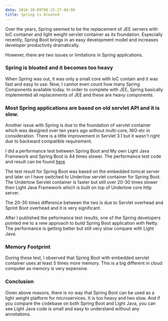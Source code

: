 ```yaml
---
date: 2016-10-09T08:15:27-04:00
title: Spring is bloated
---
```


Over the years, Spring seemed to be the replacement of JEE servers with IoC
container and light weight servlet container as its foundation. Especially
recently, Spring Boot brings in an easy development model and increases 
developer productivity dramatically.

However, there are two issues or limitations in Spring applications. 

### Spring is bloated and it becomes too heavy

When Spring was out, it was only a small core with IoC contain and it was
fast and easy to use. Now, I cannot even count how many Spring Components
available today. In order to complete with JEE, Spring basically implemented all
replacements of JEE and these are heavy components.


### Most Spring applications are based on old servlet API and it is slow.

Another issue with Spring is due to the foundation of servlet container
which was designed over ten years ago without multi-core, NIO etc in
consideration. There is a little improvement in Servlet 3.1 but it wasn't
right due to backward compatible requirement. 

I did a performance test between Spring Boot and My own Light Java Framework
and Spring Boot is 44 times slower. The performance test code and result can be
found [here](https://github.com/networknt/light-example-4j/tree/master/performance)

The test result for Spring Boot was based on the embedded tomcat server and
later on I have switched to Undertow servlet container for Spring Boot. The
Undertow Servlet container is faster but still over 20-30 times slower then
Light Java Framework which is built on top of Undertow core http server. 

The 20-30 times difference between the two is due to Servlet overhead and Sprint
Boot overhead and it is very significant.

After I published the peformance test results, one of the Spring developers pointed
me to a new approach to build Spring Boot application with Netty. The performance
is getting better but still very slow compare with Light Java.


### Memory Footprint

During these test, I observed that Spring Boot with embedded servlet container uses
at least 5 times more memory. This is a big different in cloud computer as memory is
very expensive. 

### Conclusion

Given above reasons, there is no way that Spring Boot can be used as a
light weight platform for microservices. It is too heavy and two slow. And if you
compare the codebase on both Spring Boot and Light Java, you can see Light Java
code is small and easy to understand without any annotations. 


